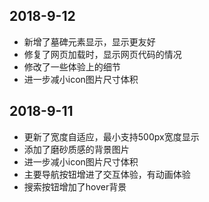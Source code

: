 ## 2018-9-12
* 新增了墓碑元素显示，显示更友好
* 修复了网页加载时，显示网页代码的情况
* 修改了一些体验上的细节
* 进一步减小icon图片尺寸体积

## 2018-9-11
* 更新了宽度自适应，最小支持500px宽度显示
* 添加了磨砂质感的背景图片
* 进一步减小icon图片尺寸体积
* 主要导航按钮增进了交互体验，有动画体验
* 搜索按钮增加了hover背景
